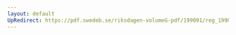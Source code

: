 ```yaml
---
layout: default
UpRedirect: https://pdf.swedeb.se/riksdagen-volumeG-pdf/199091/reg_199091/reg_199091_0316.pdf
---
```

